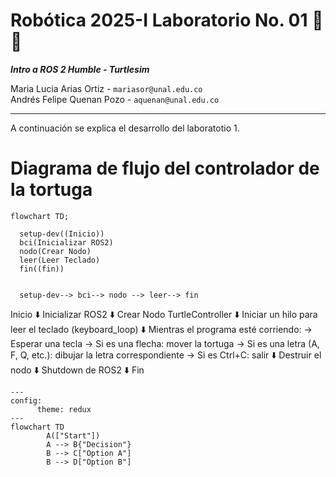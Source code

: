 # Robótica 2025-I Laboratorio No. 01 🤖🐢
***Intro a ROS 2 Humble - Turtlesim***  
  
Maria Lucia Arias Ortiz - `mariasor@unal.edu.co`  
Andrés Felipe Quenan Pozo - `aquenan@unal.edu.co`
***
A continuación se explica el desarrollo del laboratotio 1. 
# Diagrama de flujo del controlador de la tortuga
```mermaid
flowchart TD;

  setup-dev((Inicio))
  bci(Inicializar ROS2)
  nodo(Crear Nodo)
  leer(Leer Teclado)
  fin((fin))
  

  setup-dev--> bci--> nodo --> leer--> fin
```
Inicio
⬇️
Inicializar ROS2
⬇️
Crear Nodo TurtleController
⬇️
Iniciar un hilo para leer el teclado (keyboard_loop)
⬇️
Mientras el programa esté corriendo:
→ Esperar una tecla
→ Si es una flecha: mover la tortuga
→ Si es una letra (A, F, Q, etc.): dibujar la letra correspondiente
→ Si es Ctrl+C: salir
⬇️
Destruir el nodo
⬇️
Shutdown de ROS2
⬇️
Fin
```mermaid
---
config:
      theme: redux
---
flowchart TD
        A(["Start"])
        A --> B{"Decision"}
        B --> C["Option A"]
        B --> D["Option B"]

```
